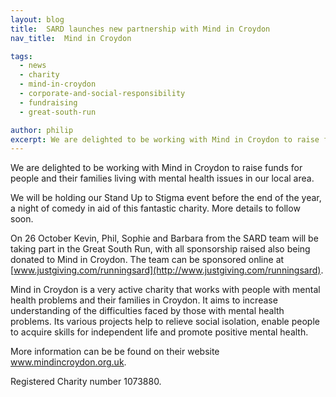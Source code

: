 ```yaml
---
layout: blog
title:  SARD launches new partnership with Mind in Croydon
nav_title:  Mind in Croydon

tags:
  - news
  - charity
  - mind-in-croydon
  - corporate-and-social-responsibility
  - fundraising
  - great-south-run

author: philip
excerpt: We are delighted to be working with Mind in Croydon to raise funds for people and their families living with mental health issues in our local area. We will be holding our Stand Up to Stigma event before the end of the year, a night of comedy in aid of this fantastic charity. More details to follow soon.
---
```


We are delighted to be working with Mind in Croydon to raise funds for people and their families living with mental health issues in our local area.

We will be holding our Stand Up to Stigma event before the end of the year, a night of comedy in aid of this fantastic charity. More details to follow soon.

On 26 October Kevin, Phil, Sophie and Barbara from the SARD team will be taking part in the Great South Run, with all sponsorship raised also being donated to Mind in Croydon. The team can be sponsored online at [www.justgiving.com/runningsard](http://www.justgiving.com/runningsard).

Mind in Croydon is a very active charity that works with people with mental health problems and their families in Croydon. It aims to increase understanding of the difficulties faced by those with mental health problems. Its various projects help to relieve social isolation, enable people to acquire skills for independent life and promote positive mental health.

More information can be be found on their website www.mindincroydon.org.uk.

Registered Charity number 1073880.
